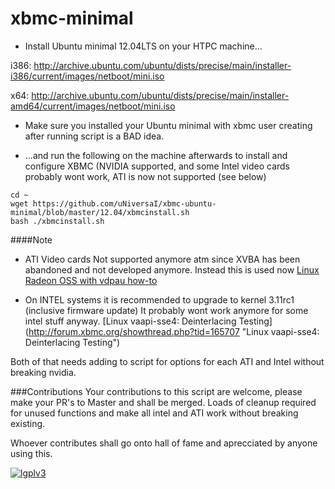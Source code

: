 xbmc-minimal
===================

* Install Ubuntu minimal 12.04LTS on your HTPC machine...

i386: http://archive.ubuntu.com/ubuntu/dists/precise/main/installer-i386/current/images/netboot/mini.iso

x64: http://archive.ubuntu.com/ubuntu/dists/precise/main/installer-amd64/current/images/netboot/mini.iso

* Make sure you installed your Ubuntu minimal with xbmc user creating after running script is a BAD idea.

* ...and run the following on the machine afterwards to install and configure XBMC (NVIDIA supported, and some Intel video cards probably wont work, ATI is now not supported (see below)

```
cd ~ 
wget https://github.com/uNiversaI/xbmc-ubuntu-minimal/blob/master/12.04/xbmcinstall.sh
bash ./xbmcinstall.sh
```

####Note

* ATI Video cards Not supported anymore atm since XVBA has been abandoned and not developed anymore.
Instead this is used now [Linux Radeon OSS with vdpau how-to](http://forum.xbmc.org/showthread.php?tid=174854 "Linux Radeon OSS with vdpau how-to")

* On INTEL systems it is recommended to upgrade to kernel 3.11rc1 (inclusive firmware update) It probably wont work anymore for some intel stuff anyway.
[Linux vaapi-sse4: Deinterlacing Testing] (http://forum.xbmc.org/showthread.php?tid=165707 "Linux vaapi-sse4: Deinterlacing Testing")

Both of that needs adding to script for options for each ATI and Intel without breaking nvidia.

###Contributions
Your contributions to this script are welcome, please make your PR's to Master and shall be merged.
Loads of cleanup required for unused functions and make all intel and ATI work without breaking existing.

Whoever contributes shall go onto hall of fame and aprecciated by anyone using this.

[![lgplv3](https://f.cloud.github.com/assets/3521959/153710/2745bbea-7601-11e2-8b61-c8ff3ef97d32.png)](http://www.gnu.org/licenses/lgpl.txt)
